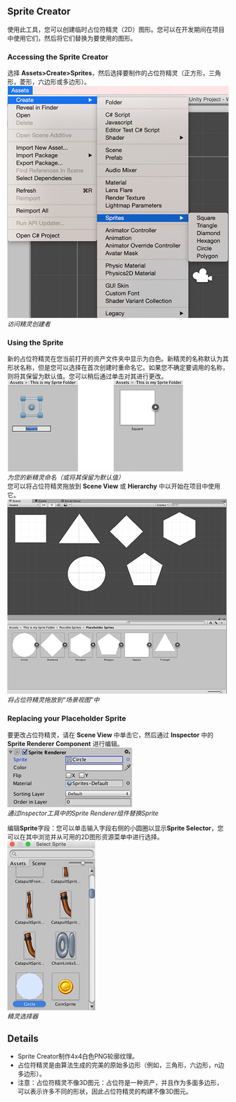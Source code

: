 ## Sprite Creator
使用此工具，您可以创建临时占位符精灵（2D）图形。您可以在开发期间在项目中使用它们，然后将它们替换为要使用的图形。

### Accessing the Sprite Creator
选择 **Assets>Create>Sprites**，然后选择要制作的占位符精灵（正方形，三角形，菱形，六边形或多边形）。
![](1_SpriteCreator_img.jpg)  
*访问精灵创建者*

### Using the Sprite
新的占位符精灵在您当前打开的资产文件夹中显示为白色。新精灵的名称默认为其形状名称，但是您可以选择在首次创建时重命名它。如果您不确定要调用的名称，则将其保留为默认值。您可以稍后通过单击对其进行更改。  
![](2_SpriteCreator_img.png)  
*为您的新精灵命名（或将其保留为默认值）*  
您可以将占位符精灵拖放到 **Scene View** 或 **Hierarchy** 中以开始在项目中使用它。  
![](3_SpriteCreator_img.png)  
*将占位符精灵拖放到“场景视图”中*

### Replacing your Placeholder Sprite
要更改占位符精灵，请在 **Scene View** 中单击它，然后通过 **Inspector** 中的 **Sprite Renderer Component** 进行编辑。  
![](4_SpriteCreator_img.png)  
*通过Inspector工具中的Sprite Renderer组件替换Sprite*

编辑**Sprite**字段：您可以单击输入字段右侧的小圆圈以显示**Sprite Selector**，您可以在其中浏览并从可用的2D图形资源菜单中进行选择。  
![](5_SpriteCreator_img.png)  
*精灵选择器*

## Details
* Sprite Creator制作4x4白色PNG轮廓纹理。
* 占位符精灵是由算法生成的完美的原始多边形（例如，三角形，六边形，n边多边形）。
* 注意：占位符精灵不像3D图元：占位符是一种资产，并且作为多面多边形，可以表示许多不同的形状，因此占位符精灵的构建不像3D图元。